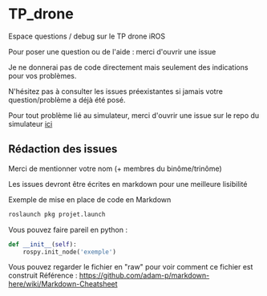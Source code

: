 # TP_drone
Espace questions / debug sur le TP drone iROS


Pour poser une question ou de l'aide : merci d'ouvrir une issue

Je ne donnerai pas de code directement mais seulement des indications pour vos problèmes.

N'hésitez pas à consulter les issues préexistantes si jamais votre question/problème a déjà été posé.

Pour tout problème lié au simulateur, merci d'ouvrir une issue sur le repo du simulateur [ici](https://github.com/simonernst/iROS_drone/issues)

## Rédaction des issues 
Merci de mentionner votre nom (+ membres du binôme/trinôme)

Les issues devront être écrites en markdown pour une meilleure lisibilité

Exemple de mise en place de code en Markdown
```bash
roslaunch pkg projet.launch
```

Vous pouvez faire pareil en python : 
```python
def __init__(self):
    rospy.init_node('exemple')
```
Vous pouvez regarder le fichier en "raw" pour voir comment ce fichier est construit
Référence : https://github.com/adam-p/markdown-here/wiki/Markdown-Cheatsheet

